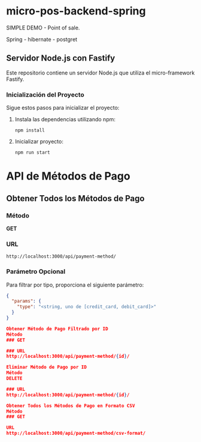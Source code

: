 # micro-pos-backend-spring

SIMPLE DEMO - Point of sale.

Spring - hibernate - postgret



## Servidor Node.js con Fastify

Este repositorio contiene un servidor Node.js que utiliza el micro-framework Fastify.

### Inicialización del Proyecto

Sigue estos pasos para inicializar el proyecto:

1. Instala las dependencias utilizando npm:

   ```shell
   npm install

2. Inicializar proyecto:

    ```shell
   npm run start 

# API de Métodos de Pago

## Obtener Todos los Métodos de Pago

### Método

**GET**

### URL

`http://localhost:3000/api/payment-method/`

### Parámetro Opcional

Para filtrar por tipo, proporciona el siguiente parámetro:

```json
{
  "params": {
    "type": "<string, uno de [credit_card, debit_card]>"
  }
}

Obtener Método de Pago Filtrado por ID
Método
### GET

### URL
http://localhost:3000/api/payment-method/{id}/

Eliminar Método de Pago por ID
Método
DELETE

### URL
http://localhost:3000/api/payment-method/{id}/

Obtener Todos los Métodos de Pago en Formato CSV
Método
### GET

URL
http://localhost:3000/api/payment-method/csv-format/

